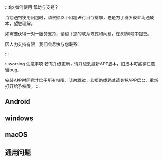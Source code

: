 :::tip 如何使用 帮助与支持？

当您遇到使用问题时，请根据以下问题进行自行排解，也是为了减少彼此沟通成本，望您理解。

如需要获得一对一服务支持，请留下您的联系方式和问题，在<code>反馈问题</code>中提交。

因人力支持有限，我们会尽快与您联系!

:::

:::warning 注意事项
若有升级更新，请升级到最新APP版本，旧版本可能存在遗留bug。

安装APP时同意并给予所有权限，请勿跳过，若拒绝或跳过请关掉APP后台，重新打开给予权限。
:::

<!-- <div class="cards-container"> -->

## Android

<DocCard :cards="[
  {
    title: '使用时出现重复翻译',
    description: '',
    avatar: '/img/常见问题.png',
    path: '/help/chongfu'
  },
  {
    title: '华为荣耀面对面设置',
    description: '',
    avatar: '/img/常见问题.png',
    path: '/help/huawei-audio'
  },
    {
    title: '使用翻译时没有声音',
    description: '',
    avatar: '/img/常见问题.png',
    path: '/help/nosound'
  },  {
    title: '耳机设备插入未识别',
    description: '',
    avatar: '/img/常见问题.png',
    path: '/help/unidentified'
  },
]" />

## windows

<DocCard :cards="[
  {
    title: '安装失败!文件不存在!',
    description: '',
    avatar: '/img/常见问题.png',
    path: '/help/windows-1'
  },
  {
    title: '遇到驱动报错[代码52]',
    description: '',
    avatar: '/img/常见问题.png',
    path: '/help/windows-2'
  },
  {
    title: '干净卸载驱动程序',
    description: '',
    avatar: '/img/常见问题.png',
    path: '/help/windows-3'
  },
    {
    title: '无法与服务器建立连接',
    description: '',
    avatar: '/img/常见问题.png',
    path: '/help/windows-4'
  },
]" />

## macOS

<DocCard :cards="[
  {
    title: '听不到声音或不翻译',
    description: '',
    avatar: '/img/常见问题.png',
    path: '/help/mac-sound'
  },
]" />

## 通用问题

<DocCard :cards="[
  {
    title: '使用时翻译不准确',
    description: '',
    avatar: '/img/常见问题.png',
    path: '/help/common-accuracy'
  },
]" />
